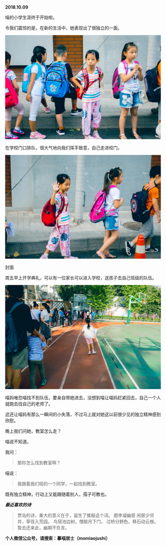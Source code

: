 
          
            
**2018.10.09**

喵的小学生涯终于开始啦。

令我们震惊的是，在新的生活中，她表现出了很独立的一面。




![](img/51001-1bf4d97f626c7ff0.jpg)




在学校门口排队，很大气地向我们挥手致意，自己走进校门。




![](img/51001-b268fe4414d2013a.jpg)

封面


周五早上开学典礼，可以有一位家长可以进入学校，送孩子去自己班级的队伍。




![](img/51001-e9ca7f7145ea279e.jpg)




喵妈唯恐喵找不到队伍，要亲自带她进去，没想到喵让喵妈赶紧回去，自己一个人就跑去找自己的老师了。

这还让喵妈有那么一瞬间的小失落，不过马上就对她这以前很少见的独立精神感到欣慰。

晚上我们问她，教室怎么走？

喵说不知道。

我问：
>那你怎么找到教室啊？



喵说：
>我跟着我们班的一个同学，一起找到教室。



既有独立精神，行动上又能跟随着别人，孺子可教也。


***最近喜欢的诗***
>贾岛的诗，重大的意义在于，诞生了推敲这个词。
题李凝幽居
闲居少邻并，草径入荒园。
鸟宿池边树，僧敲月下门。
过桥分野色，移石动云根。
暂去还来此，幽期不负言。




**个人微信公众号，请搜索：摹喵居士（momiaojushi）**

          
        